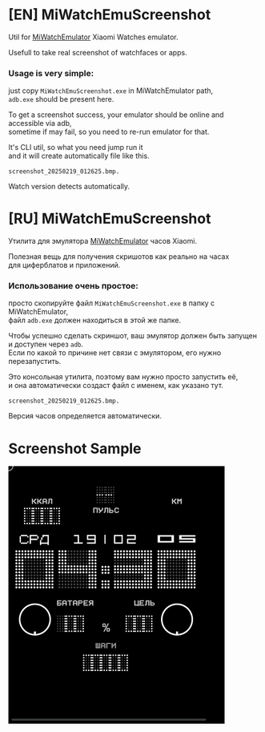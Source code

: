 # [EN] MiWatchEmuScreenshot
Util for [MiWatchEmulator](https://github.com/m0tral/MiWatchEmulator) Xiaomi Watches emulator.

Usefull to take real screenshot of watchfaces or apps.

### Usage is very simple:
just copy `MiWatchEmuScreenshot.exe` in MiWatchEmulator path,  
`adb.exe` should be present here.  
  
To get a screenshot success, your emulator should be online and accessible via adb,  
sometime if may fail, so you need to re-run emulator for that.

It's CLI util, so what you need jump run it  
and it will create automatically file like this.
```
screenshot_20250219_012625.bmp.
```
Watch version detects automatically.

# [RU] MiWatchEmuScreenshot

Утилита для эмулятора [MiWatchEmulator](https://github.com/m0tral/MiWatchEmulator) часов Xiaomi.

Полезная вещь для получения скришотов как реально на часах  
для циферблатов и приложений.  

### Использование очень простое:
просто скопируйте файл `MiWatchEmuScreenshot.exe` в папку с MiWatchEmulator,  
файл `adb.exe` должен находиться в этой же папке.  

Чтобы успешно сделать скриншот, ваш эмулятор должен быть запущен и доступен через `adb`.  
Если по какой то причине нет связи с эмулятором, его нужно перезапустить.  

Это консольная утилита, поэтому вам нужно просто запустить её,  
и она автоматически создаст файл с именем, как указано тут.
```
screenshot_20250219_012625.bmp.
```
Версия часов определяется автоматически.

# Screenshot Sample
![image](img/screenshot_20250219_012625.png)
